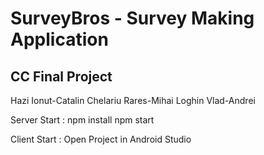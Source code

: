 # SurveyBros - Survey Making Application
## CC Final Project

Hazi Ionut-Catalin
Chelariu Rares-Mihai
Loghin Vlad-Andrei

Server Start : 
npm install
npm start

Client Start : 
Open Project in Android Studio
